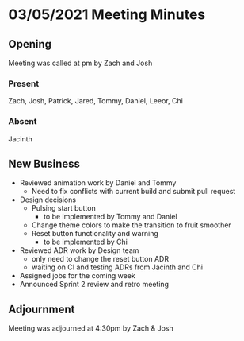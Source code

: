 # 03/05/2021 Meeting Minutes

## Opening

Meeting was called at pm by Zach and Josh

### Present

Zach, Josh, Patrick, Jared, Tommy, Daniel, Leeor, Chi

### Absent
Jacinth

## New Business

- Reviewed animation work by Daniel and Tommy
    - Need to fix conflicts with current build and submit pull request
- Design decisions
    - Pulsing start button
        - to be implemented by Tommy and Daniel
    - Change theme colors to make the transition to fruit smoother
    - Reset button functionality and warning
        - to be implemented by Chi
- Reviewed ADR work by Design team
    - only need to change the reset button ADR
    - waiting on CI and testing ADRs from Jacinth and Chi
- Assigned jobs for the coming week
- Announced Sprint 2 review and retro meeting

## Adjournment

Meeting was adjourned at 4:30pm by Zach & Josh
